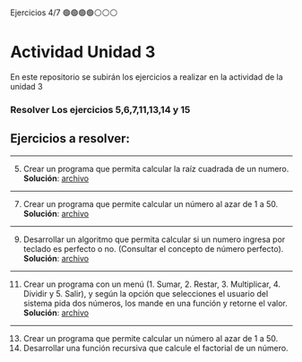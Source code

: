 Ejercicios 4/7
🟢🟢🟢🟢⚪⚪⚪
# Actividad Unidad 3
En este repositorio se subirán los ejercicios a realizar en la actividad de la unidad 3
<h3>Resolver Los ejercicios <strong>5,6,7,11,13,14 y 15</strong></h3>

## Ejercicios a resolver:
 ---
5. Crear un programa que permita calcular la raíz cuadrada de un numero. <br>
**Solución**: <a href="https://github.com/Cipa-de-Algoritmo-y-programacion/Actividad-Unidad-3/blob/main/Ejercicio5.java">archivo</a>
                                                                                                                                  
---
7. Crear un programa que permite calcular un número al azar de 1 a 50.<br>
**Solución**: <a href="https://github.com/Cipa-de-Algoritmo-y-programacion/Actividad-Unidad-3/blob/main/Ejercicio6.java">archivo</a>

---
9. Desarrollar un algoritmo que permita calcular si un numero ingresa por
teclado es perfecto o no. (Consultar el concepto de número perfecto).<br>
**Solución**: <a href="https://github.com/Cipa-de-Algoritmo-y-programacion/Actividad-Unidad-3/blob/main/Ejercicio7.java">archivo</a>

---

11. Crear un programa con un menú (1. Sumar, 2. Restar, 3. Multiplicar, 4.
Dividir y 5. Salir), y según la opción que selecciones el usuario del sistema
pida dos números, los mande en una función y retorne el valor.<br>
**Solución**: <a href="https://github.com/Cipa-de-Algoritmo-y-programacion/Actividad-Unidad-3/blob/main/Ejercicio5.java">archivo</a>

---

13. Crear un programa que permite calcular un número al azar de 1 a 50.
15. Desarrollar una función recursiva que calcule el factorial de un número. 
